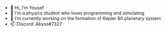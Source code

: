 - 👋 Hi, I’m Yousef
- 👀 I'm a physics student who loves programming and simulating
- 🌱 I’m currently working on the formation of Kepler 80 planetary system
- 📫 Discord: Abyss#7327

<!---
YousefAbyss/YousefAbyss is a ✨ special ✨ repository because its `README.md` (this file) appears on your GitHub profile.
You can click the Preview link to take a look at your changes.
--->
